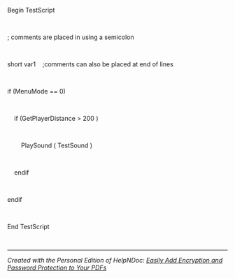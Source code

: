 # 

&nbsp;

Begin TestScript

&nbsp;

; comments are placed in using a semicolon

&nbsp;

short var1&nbsp; &nbsp; ;comments can also be placed at end of lines

&nbsp;

if (MenuMode == 0)

&nbsp;

&nbsp; &nbsp; if (GetPlayerDistance \> 200 )

&nbsp;

&nbsp; &nbsp; &nbsp; &nbsp; PlaySound ( TestSound )

&nbsp;

&nbsp; &nbsp; endif

&nbsp;

endif

&nbsp;

End TestScript

&nbsp;


***
_Created with the Personal Edition of HelpNDoc: [Easily Add Encryption and Password Protection to Your PDFs](<https://www.helpndoc.com/step-by-step-guides/how-to-generate-an-encrypted-password-protected-pdf-document/>)_
